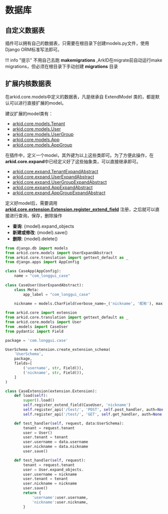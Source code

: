 # 数据库

## 自定义数据表

插件可以拥有自己的数据表，只需要在根目录下创建models.py文件，使用Django ORM标准写法即可。

!!! info "提示"
    不用自己去跑 **makemigrations** ,ArkID在migrate前自动运行make migrations，但必须在根目录下手动创建 **migrations** 目录



## 扩展内核数据表

在arkid.core.models中定义的数据表，凡是继承自 ExtendModel 类的，都是默认可以进行直接扩展的model。

建议扩展的model类有：

* [arkid.core.models.Tenant](../../参考文档/数据表定义/#arkid.core.models.Tenant)
* [arkid.core.models.User](../../参考文档/数据表定义/#arkid.core.models.User)
* [arkid.core.models.UserGroup](../../参考文档/数据表定义/#arkid.core.models.UserGroup)
* [arkid.core.models.App](../../参考文档/数据表定义/#arkid.core.models.App)
* [arkid.core.models.AppGroup](../../参考文档/数据表定义/#arkid.core.models.AppGroup)

在插件中，定义一个model，其外键为以上这些类即可。为了方便此操作，在**arkid.core.expand**中已经定义好了这些抽象类，可以直接继承即可。

* [arkid.core.expand.TenantExpandAbstract](../../参考文档/数据表定义/#arkid.core.expand.TenantExpandAbstract)
* [arkid.core.expand.UserExpandAbstract](../../参考文档/数据表定义/#arkid.core.expand.UserExpandAbstract)
* [arkid.core.expand.UserGroupExpandAbstract](../../参考文档/数据表定义/#arkid.core.expand.UserGroupExpandAbstract)
* [arkid.core.expand.AppExpandAbstract](../../参考文档/数据表定义/#arkid.core.expand.AppExpandAbstract)
* [arkid.core.expand.AppGroupExpandAbstract](../../参考文档/数据表定义/#arkid.core.expand.AppGroupExpandAbstract)

定义好model后，需要调用 **[arkid.core.extension.Extension.register_extend_field]()** 注册，之后就可以直接进行查询，保存，删除操作

* **查询**: {model}.expand_objects
* **新建或修改**: {model}.save()
* **删除**: {model}.delete()

```py title='models.py'
from django.db import models
from arkid.core.models import UserExpandAbstract
from arkid.core.translation import gettext_default as _
from django.apps import AppConfig

class CaseApp(AppConfig):
    name = "com_longgui_case"
    
class CaseUser(UserExpandAbstract):
    class Meta:
        app_label = "com_longgui_case"
    
    nickname = models.CharField(verbose_name=_('nickname', '昵称'), max_length=128)
```

```py title='__init__.py'
from arkid.core import extension 
from arkid.core.translation import gettext_default as _
from arkid.core.models import User
from .models import CaseUser
from pydantic import Field

package = 'com.longgui.case'

UserSchema = extension.create_extension_schema(
    'UserSchema',
    package,
    fields=[
        ('username', str, Field()),
        ('nickname', str, Field()),
    ]
)

class CaseExtension(extension.Extension):
    def load(self):
        super().load()
        self.register_extend_field(CaseUser, 'nickname')
        self.register_api('/test/', 'POST', self.post_handler, auth=None, tenant_path=True)
        self.register_api('/test/', 'GET', self.get_handler, auth=None, tenant_path=True)

    def test_handler(self, request, data:UserSchema):
        tenant = request.tenant
        user = User()
        user.tenant = tenant
        user.username = data.username
        user.nickname = data.nickname
        user.save()

    def test_handler(self, request):
        tenant = request.tenant
        user = User.expand_objects.
        user.username = nickname
        user.tenant = tenant
        user.nickname = nickname
        user.save()
        return {
            'username':user.username,
            'nickname':user.nickname,
        }
```